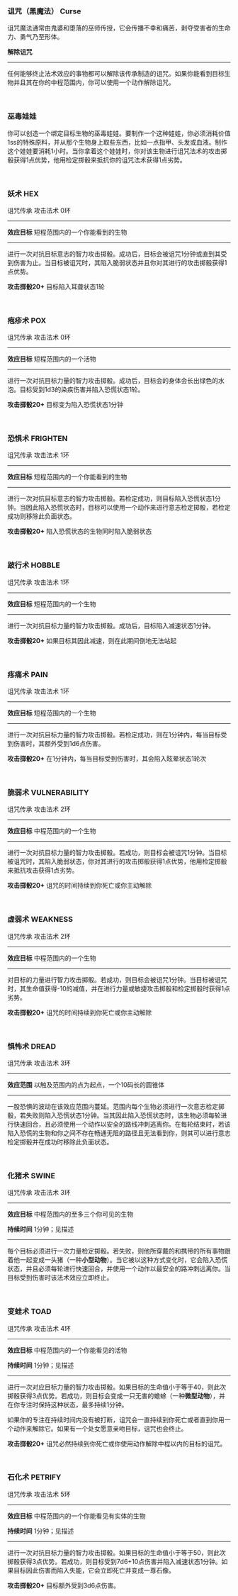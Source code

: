 ### 诅咒（黑魔法） Curse

诅咒魔法通常由鬼婆和堕落的巫师传授，它会传播不幸和痛苦，剥夺受害者的生命力、勇气乃至形体。

**解除诅咒**

------------------------------------------------------------------------

任何能够终止法术效应的事物都可以解除该传承制造的诅咒。如果你能看到目标生物并且其在你的中程范围内，你可以使用一个动作解除诅咒。

 

### 巫毒娃娃

你可以创造一个绑定目标生物的巫毒娃娃。要制作一个这种娃娃，你必须消耗价值1ss的特殊原料，并从那个生物身上取些东西，比如一点指甲、头发或血液。制作这个娃娃要消耗1小时。当你拿着这个娃娃时，你对该生物进行诅咒法术的攻击掷骰获得1点优势，他用检定掷骰来抵抗你的诅咒法术获得1点劣势。

 

### 妖术 **HEX**

诅咒传承 攻击法术 0环

------------------------------------------------------------------------

**效应目标** 短程范围内的一个你能看到的生物

------------------------------------------------------------------------

进行一次对抗目标意志的智力攻击掷骰。成功后，目标会被诅咒1分钟或直到其受到伤害为止。当目标被诅咒时，其陷入脆弱状态并且你对其进行的攻击掷骰获得1点优势。

**攻击掷骰20+** 目标陷入耳聋状态1轮

 

### 疱疹术 **POX**

诅咒传承 攻击法术 0环

------------------------------------------------------------------------

**效应目标** 短程范围内的一个活物

------------------------------------------------------------------------

进行一次对抗目标力量的智力攻击掷骰。成功后，目标会的身体会长出绿色的水泡。目标受到1d3的染疾伤害并陷入恐慌状态1轮。

**攻击掷骰20+** 目标变为陷入恐慌状态1分钟

 

### 恐惧术 **FRIGHTEN**

诅咒传承 攻击法术 1环

------------------------------------------------------------------------

**效应目标** 短程范围内的一个你能看到的生物

------------------------------------------------------------------------

进行一次对抗目标意志的智力攻击掷骰。若检定成功，则目标陷入恐慌状态1分钟。当因此陷入恐慌状态时，目标可以使用一个动作来进行意志检定掷骰，若检定成功则移除此负面状态。

**攻击掷骰20+** 陷入恐慌状态的生物同时陷入脆弱状态

 

### 跛行术 **HOBBLE**

诅咒传承 攻击法术 1环

------------------------------------------------------------------------

**效应目标** 短程范围内的一个生物

------------------------------------------------------------------------

进行一次对抗目标力量的智力攻击掷骰。成功后，目标陷入减速状态1分钟。

**攻击掷骰20+** 如果目标其因此减速，则在此期间倒地无法站起

 

### 疼痛术 **PAIN**

诅咒传承 攻击法术 1环

------------------------------------------------------------------------

**效应目标** 短程范围内的一个生物

------------------------------------------------------------------------

进行一次对抗目标力量的智力攻击掷骰。若检定成功，则在1分钟内，每当目标受到伤害时，其额外受到1d6点伤害。

**攻击掷骰20+** 在1分钟内，每当目标受到伤害时，其会陷入眩晕状态1轮次

 

### 脆弱术 **VULNERABILITY**

诅咒传承 攻击法术 2环

------------------------------------------------------------------------

**效应目标** 中程范围内的一个生物

------------------------------------------------------------------------

进行一次对抗目标力量的智力攻击掷骰。若成功，则目标会被诅咒1分钟。当目标被诅咒时，其陷入脆弱状态，你对其进行的攻击掷骰获得1点优势，他用检定掷骰来抵抗攻击获得1点劣势。

**攻击掷骰20+** 诅咒的时间持续到你死亡或你主动解除

 

### 虚弱术 **WEAKNESS**

诅咒传承 攻击法术 2环

------------------------------------------------------------------------

**效应目标** 中程范围内的一个生物

------------------------------------------------------------------------

对目标的力量进行智力攻击掷骰。若成功，则目标会被诅咒1分钟。当目标被诅咒时，其生命值获得-10的减值，并在进行力量或敏捷攻击掷骰和检定掷骰时获得1点劣势。

**攻击掷骰20+** 诅咒的时间持续到你死亡或你主动解除

 

### 惧怖术 **DREAD**

诅咒传承 攻击法术 3环

------------------------------------------------------------------------

**效应范围** 以触及范围内的点为起点，一个10码长的圆锥体

------------------------------------------------------------------------

一股恐惧的波动在该效应范围内蔓延。范围内每个生物必须进行一次意志检定掷骰，若失败则陷入恐慌状态1分钟。当其因此陷入恐慌状态时，该生物必须每轮进行快速回合，且必须使用一个动作以安全的路线冲刺逃离你。在每轮结束时，若该陷入恐慌的生物和你之间不存在畅通无阻的路径且无法看到你，则其可以进行意志检定掷骰并在成功时移除此负面状态。

 

### 化猪术 **SWINE**

诅咒传承 攻击法术 3环

------------------------------------------------------------------------

**效应目标** 中程范围内的至多三个你可见的生物

**持续时间** 1分钟；见描述

------------------------------------------------------------------------

每个目标必须进行一次力量检定掷骰。若失败，则他所穿戴的和携带的所有事物跟着他一起变成一头猪（一种**小型动物**）。当它被以这种方式变化时，它会陷入恐慌状态，并且必须每轮进行快速回合，并使用一个动作以最安全的路冲刺远离你。当目标受到伤害时该法术效应立即终止。

 

### 变蛙术 **TOAD**

诅咒传承 攻击法术 4环

------------------------------------------------------------------------

**效应目标** 中程范围内的一个你能看见的活物

**持续时间** 1分钟；见描述

------------------------------------------------------------------------

进行一次对应目标力量的智力攻击掷骰。如果目标的生命值小于等于40，则此次掷骰获得3点优势。若成功，则目标会变成一只无害的蟾蜍（一种**微型动物**），并在你专注时保持这种状态，最多持续1分钟。

如果你的专注在持续时间内没有被打断，诅咒会一直持续到你死亡或者直到你用一个动作来解除它。如果有一个处女愿意亲吻目标，诅咒也会终止。

**攻击掷骰20+**
诅咒必然持续到你死亡或你使用动作解除中程以内的目标的诅咒。

 

### 石化术 **PETRIFY**

诅咒传承 攻击法术 5环

------------------------------------------------------------------------

**效应目标** 中程范围内的一个你能看见有实体的生物

**持续时间** 1分钟；见描述

------------------------------------------------------------------------

进行一次对抗目标力量的智力攻击掷骰。如果目标的生命值小于等于50，则此次掷骰获得3点优势。若成功，则目标受到7d6+10点伤害并陷入减速状态1分钟。如果目标因此伤害而陷入失能，它会立即死亡并变成一尊石像。

**攻击掷骰20+** 目标额外受到3d6点伤害。
